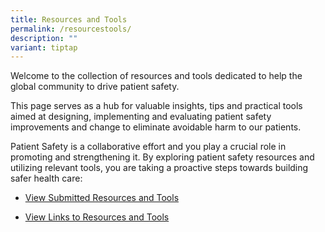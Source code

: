 ```yaml
---
title: Resources and Tools
permalink: /resourcestools/
description: ""
variant: tiptap
---
```

<p>Welcome to the collection of resources and tools dedicated to help the global community to drive patient safety.</p><p>This page serves as a hub for valuable insights, tips and practical tools aimed at designing, implementing and evaluating patient safety improvements and change to eliminate avoidable harm to our patients.</p><p>Patient Safety is a collaborative effort and you play a crucial role in promoting and strengthening it. By exploring patient safety resources and utilizing relevant tools, you are taking a proactive steps towards building safer health care:</p><ul data-tight="true" class="tight"><li><p><a href="/submittedresourcesandtools" rel="noopener noreferrer nofollow" target="_blank">View Submitted Resources and Tools</a></p></li><li><p><a href="/linkstoresourcesandtools" rel="noopener noreferrer nofollow" target="_blank">View Links to Resources and Tools</a></p></li></ul><p></p>